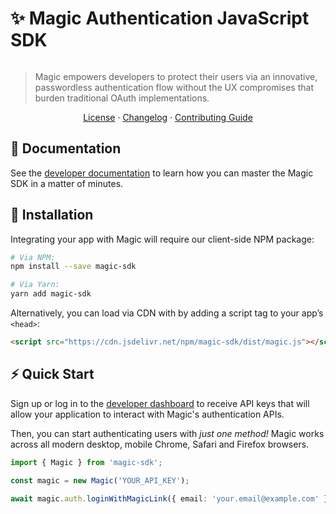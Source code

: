 # ✨ Magic Authentication JavaScript SDK

[![<MagicLabs>](https://circleci.com/gh/MagicLabs/magic-js.svg?style=shield)](https://circleci.com/gh/MagicLabs/magic-js)

> Magic empowers developers to protect their users via an innovative, passwordless authentication flow without the UX compromises that burden traditional OAuth implementations.

<p align="center">
  <a href="./LICENSE">License</a> ·
  <a href="./CHANGELOG.md">Changelog</a> ·
  <a href="./CONTRIBUTING.md">Contributing Guide</a>
</p>

## 📖 Documentation

See the [developer documentation](https://docs.magic.link) to learn how you can master the Magic SDK in a matter of minutes.

## 🔗 Installation

Integrating your app with Magic will require our client-side NPM package:

```bash
# Via NPM:
npm install --save magic-sdk

# Via Yarn:
yarn add magic-sdk
```

Alternatively, you can load via CDN with by adding a script tag to your app’s `<head>`:

```html
<script src="https://cdn.jsdelivr.net/npm/magic-sdk/dist/magic.js"></script>
```

## ⚡️ Quick Start

Sign up or log in to the [developer dashboard](https://dashboard.magic.link) to receive API keys that will allow your application to interact with Magic's authentication APIs.

Then, you can start authenticating users with _just one method!_ Magic works across all modern desktop, mobile Chrome, Safari and Firefox browsers.

```ts
import { Magic } from 'magic-sdk';

const magic = new Magic('YOUR_API_KEY');

await magic.auth.loginWithMagicLink({ email: 'your.email@example.com' });
```
